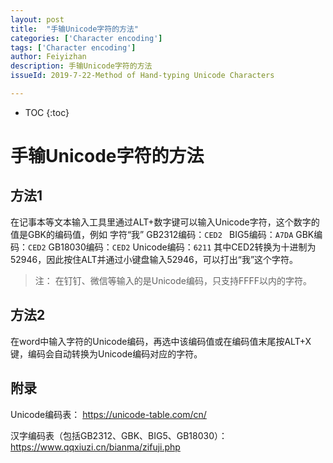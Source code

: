 ```yaml
---
layout: post
title:  "手输Unicode字符的方法"
categories: ['Character encoding']
tags: ['Character encoding'] 
author: Feiyizhan
description: 手输Unicode字符的方法
issueId: 2019-7-22-Method of Hand-typing Unicode Characters

---
```

* TOC
{:toc}



# 手输Unicode字符的方法

## 方法1

在记事本等文本输入工具里通过ALT+数字键可以输入Unicode字符，这个数字的值是GBK的编码值，例如
字符“我”
GB2312编码：`CED2 `
BIG5编码：`A7DA`
GBK编码：`CED2`
GB18030编码：`CED2`
Unicode编码：`6211`
其中CED2转换为十进制为52946，因此按住ALT并通过小键盘输入52946，可以打出“我”这个字符。


>注：
在钉钉、微信等输入的是Unicode编码，只支持FFFF以内的字符。


## 方法2


在word中输入字符的Unicode编码，再选中该编码值或在编码值末尾按ALT+X键，编码会自动转换为Unicode编码对应的字符。


## 附录

Unicode编码表：  https://unicode-table.com/cn/ 

汉字编码表（包括GB2312、GBK、BIG5、GB18030）： https://www.qqxiuzi.cn/bianma/zifuji.php